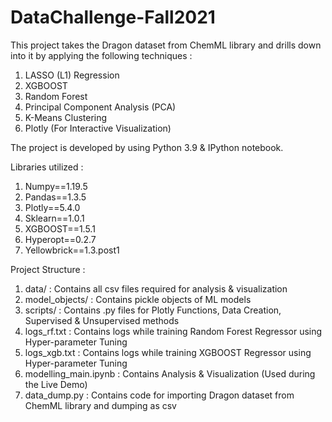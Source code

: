# DataChallenge-Fall2021

This project takes the Dragon dataset from ChemML library and drills down into it by applying the following techniques :

1. LASSO (L1) Regression
2. XGBOOST
3. Random Forest
4. Principal Component Analysis (PCA)
5. K-Means Clustering
6. Plotly (For Interactive Visualization)

The project is developed by using Python 3.9 & IPython notebook.

Libraries utilized :

1. Numpy==1.19.5
2. Pandas==1.3.5
3. Plotly==5.4.0
4. Sklearn==1.0.1
5. XGBOOST==1.5.1
6. Hyperopt==0.2.7
7. Yellowbrick==1.3.post1

Project Structure :
1. data/ : Contains all csv files required for analysis & visualization
2. model_objects/ : Contains pickle objects of ML models
3. scripts/ : Contains .py files for Plotly Functions, Data Creation, Supervised & Unsupervised methods
4. logs_rf.txt : Contains logs while training Random Forest Regressor using Hyper-parameter Tuning
5. logs_xgb.txt : Contains logs while training XGBOOST Regressor using Hyper-parameter Tuning
6. modelling_main.ipynb : Contains Analysis & Visualization (Used during the Live Demo)
7. data_dump.py : Contains code for importing Dragon dataset from ChemML library and dumping as csv
